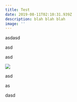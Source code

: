```yaml
---
title: Test
date: 2019-08-11T02:10:31.939Z
description: blah blah blah
image: ''
---
```

asdasd

asd

asd

![](/img/blog-index.jpg)

asd

as

dasd
